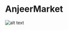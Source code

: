 # AnjeerMarket
![alt text]([http://url/to/img.png](https://dbdiagram.io/d/AnjeerMarket-65d89abd5cd0412774a90f58)https://dbdiagram.io/d/AnjeerMarket-65d89abd5cd0412774a90f58)
